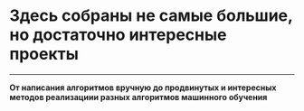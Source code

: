 # Здесь собраны не самые большие, но достаточно интересные проекты
---
**От написания алгоритмов вручную до продвинутых и интересных методов реализациии разных алгоритмов машинного обучения**
